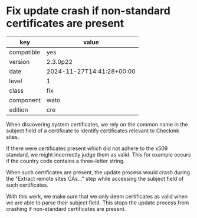 [//]: # (werk v2)
# Fix update crash if non-standard certificates are present

key        | value
---------- | ---
compatible | yes
version    | 2.3.0p22
date       | 2024-11-27T14:41:28+00:00
level      | 1
class      | fix
component  | wato
edition    | cre

When discovering system certificates, we rely on the common
name in the subject field of a certificate to identify certificates
relevant to Checkmk sites.

If there were certificates present which did not adhere to the
x509 standard, we might incorrectly judge them as valid. This for
example occurs if the country code contains a three-letter string.

When such certificates are present, the update process would crash
during the "Extract remote sites CAs..." step while accessing the
subject field of such certificates.

With this werk, we make sure that we only deem certificates as
valid when we are able to parse their subject field. This stops the
update process from crashing if non-standard certificates are present.